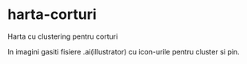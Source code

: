 # harta-corturi
Harta cu clustering pentru corturi

In imagini gasiti fisiere .ai(illustrator) cu icon-urile pentru cluster si pin.
